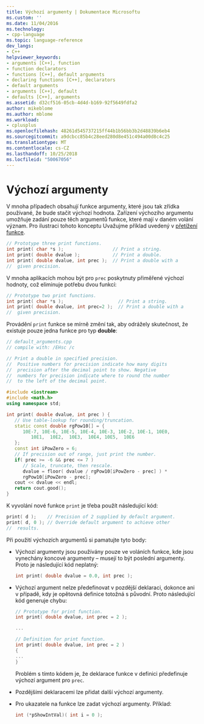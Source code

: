 ```yaml
---
title: Výchozí argumenty | Dokumentace Microsoftu
ms.custom: ''
ms.date: 11/04/2016
ms.technology:
- cpp-language
ms.topic: language-reference
dev_langs:
- C++
helpviewer_keywords:
- arguments [C++], function
- function declarators
- functions [C++], default arguments
- declaring functions [C++], declarators
- default arguments
- arguments [C++], default
- defaults [C++], arguments
ms.assetid: d32cf516-05cb-4d4d-b169-92f5649fdfa2
author: mikeblome
ms.author: mblome
ms.workload:
- cplusplus
ms.openlocfilehash: 48261d545737215ff44b1b56bb3b2d48839b6eb4
ms.sourcegitcommit: a9dcbcc85b4c28eed280d8e451c494a00d8c4c25
ms.translationtype: MT
ms.contentlocale: cs-CZ
ms.lasthandoff: 10/25/2018
ms.locfileid: "50067056"
---
```

# <a name="default-arguments"></a>Výchozí argumenty

V mnoha případech obsahují funkce argumenty, které jsou tak zřídka používané, že bude stačit výchozí hodnota. Zařízení výchozího argumentu umožňuje zadání pouze těch argumentů funkce, které mají v daném volání význam. Pro ilustraci tohoto konceptu Uvažujme příklad uvedený v [přetížení funkce](../cpp/function-overloading.md).

```cpp
// Prototype three print functions.
int print( char *s );                  // Print a string.
int print( double dvalue );            // Print a double.
int print( double dvalue, int prec );  // Print a double with a
//  given precision.
```

V mnoha aplikacích mohou být pro `prec` poskytnuty přiměřené výchozí hodnoty, což eliminuje potřebu dvou funkcí:

```cpp
// Prototype two print functions.
int print( char *s );                    // Print a string.
int print( double dvalue, int prec=2 );  // Print a double with a
//  given precision.
```

Provádění `print` funkce se mírně změní tak, aby odrážely skutečnost, že existuje pouze jedna funkce pro typ **double**:

```cpp
// default_arguments.cpp
// compile with: /EHsc /c

// Print a double in specified precision.
//  Positive numbers for precision indicate how many digits
//  precision after the decimal point to show. Negative
//  numbers for precision indicate where to round the number
//  to the left of the decimal point.

#include <iostream>
#include <math.h>
using namespace std;

int print( double dvalue, int prec ) {
   // Use table-lookup for rounding/truncation.
   static const double rgPow10[] = {
      10E-7, 10E-6, 10E-5, 10E-4, 10E-3, 10E-2, 10E-1, 10E0,
         10E1,  10E2,  10E3,  10E4, 10E5,  10E6
   };
   const int iPowZero = 6;
   // If precision out of range, just print the number.
   if( prec >= -6 && prec <= 7 )
      // Scale, truncate, then rescale.
      dvalue = floor( dvalue / rgPow10[iPowZero - prec] ) *
      rgPow10[iPowZero - prec];
   cout << dvalue << endl;
   return cout.good();
}
```

K vyvolání nové funkce `print` je třeba použít následující kód:

```cpp
print( d );    // Precision of 2 supplied by default argument.
print( d, 0 ); // Override default argument to achieve other
//  results.
```

Při použití výchozích argumentů si pamatujte tyto body:

- Výchozí argumenty jsou používány pouze ve voláních funkce, kde jsou vynechány koncové argumenty – musejí to být poslední argumenty. Proto je následující kód neplatný:

    ```cpp
    int print( double dvalue = 0.0, int prec );
    ```

- Výchozí argument nelze předefinovat v pozdější deklaraci, dokonce ani v případě, kdy je opětovná definice totožná s původní. Proto následující kód generuje chybu:

    ```cpp
    // Prototype for print function.
    int print( double dvalue, int prec = 2 );

    ...

    // Definition for print function.
    int print( double dvalue, int prec = 2 )
    {
    ...
    }
    ```

   Problém s tímto kódem je, že deklarace funkce v definici předefinuje výchozí argument pro `prec`.

- Pozdějšími deklaracemi lze přidat další výchozí argumenty.

- Pro ukazatele na funkce lze zadat výchozí argumenty. Příklad:

    ```cpp
    int (*pShowIntVal)( int i = 0 );
    ```